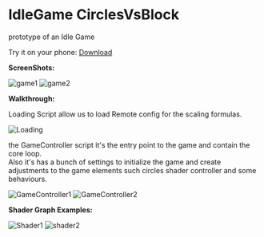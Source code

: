 # IdleGame CirclesVsBlock
prototype of an Idle Game

Try it on your phone: [Download](https://1drv.ms/u/s!Ambq7X4wLes3piEjWDoByxbk4qDD?e=Te3uII)

**ScreenShots:**

![game1](https://user-images.githubusercontent.com/62396712/82962217-e81ce880-9fbf-11ea-88b6-c10aec616ca9.png)
![game2](https://user-images.githubusercontent.com/62396712/82962225-e94e1580-9fbf-11ea-8cd5-29f5c9bbd07e.jpg)

**Walkthrough:**

Loading Script allow us to load Remote config for the scaling formulas.

![Loading](https://user-images.githubusercontent.com/62396712/82962322-2f0ade00-9fc0-11ea-9215-ccb8b6820dee.PNG)


the GameController script it's the entry point to the game and contain the core loop.  
Also it's has a bunch of settings to initialize the game and create adjustments to the game elements such circles shader controller and some behaviours.

![GameController1](https://user-images.githubusercontent.com/62396712/82962316-2914fd00-9fc0-11ea-8c22-208f050205db.PNG)
![GameController2](https://user-images.githubusercontent.com/62396712/82962319-2adec080-9fc0-11ea-888a-8fed05a844c9.PNG)

**Shader Graph Examples:**


![Shader1](https://user-images.githubusercontent.com/62396712/82962589-eacc0d80-9fc0-11ea-8d1b-6b97903c3770.PNG)
![shader2](https://user-images.githubusercontent.com/62396712/82962592-ebfd3a80-9fc0-11ea-8e84-147aaa4f09e6.PNG)
